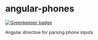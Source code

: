angular-phones
==============

[![Greenkeeper badge](https://badges.greenkeeper.io/bendrucker/angular-phones.svg)](https://greenkeeper.io/)

Angular directive for parsing phone inputs
